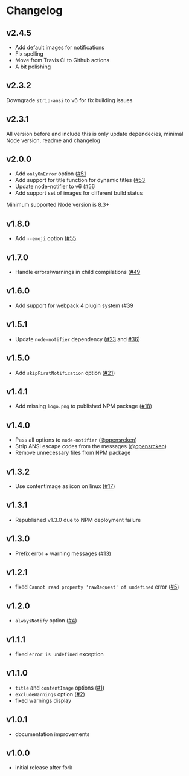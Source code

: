 
Changelog
===============================================================================
v2.4.5
-------------------------------------------------------------------------------
- Add default images for notifications
- Fix spelling
- Move from Travis CI to Github actions
- A bit polishing

v2.3.2
-------------------------------------------------------------------------------
Downgrade `strip-ansi` to v6 for fix building issues


v2.3.1
-------------------------------------------------------------------------------
All version before and include this is only update dependecies, minimal Node version, readme and changelog


v2.0.0
-------------------------------------------------------------------------------

- Add `onlyOnError` option ([#51](https://github.com/Turbo87/webpack-notifier/pull/51)
- Add support for title function for dynamic titles ([#53](https://github.com/Turbo87/webpack-notifier/pull/53)
- Update node-notifier to v6 ([#56](https://github.com/Turbo87/webpack-notifier/pull/56)
- Add support set of images for different build status

Minimum supported Node version is 8.3+


v1.8.0
-------------------------------------------------------------------------------

- Add `--emoji` option ([#55](https://github.com/Turbo87/webpack-notifier/pull/55)


v1.7.0
-------------------------------------------------------------------------------

- Handle errors/warnings in child compilations ([#49](https://github.com/Turbo87/webpack-notifier/pull/49)


v1.6.0
-------------------------------------------------------------------------------

- Add support for webpack 4 plugin system ([#39](https://github.com/Turbo87/webpack-notifier/pull/39)


v1.5.1
-------------------------------------------------------------------------------

- Update `node-notifier` dependency ([#23](https://github.com/Turbo87/webpack-notifier/pull/23) and [#36](https://github.com/Turbo87/webpack-notifier/pull/36))


v1.5.0
-------------------------------------------------------------------------------

- Add `skipFirstNotification` option ([#21](https://github.com/Turbo87/webpack-notifier/pull/21))


v1.4.1
-------------------------------------------------------------------------------

- Add missing `logo.png` to published NPM package ([#18](https://github.com/Turbo87/webpack-notifier/pull/18))


v1.4.0
-------------------------------------------------------------------------------

- Pass all options to `node-notifier` ([@opensrcken](https://github.com/opensrcken))
- Strip ANSI escape codes from the messages ([@opensrcken](https://github.com/opensrcken))
- Remove unnecessary files from NPM package


v1.3.2
-------------------------------------------------------------------------------

- Use contentImage as icon on linux ([#17](https://github.com/Turbo87/webpack-notifier/pull/17))


v1.3.1
-------------------------------------------------------------------------------

- Republished v1.3.0 due to NPM deployment failure


v1.3.0
-------------------------------------------------------------------------------

- Prefix error + warning messages ([#13](https://github.com/Turbo87/webpack-notifier/pull/13))


v1.2.1
-------------------------------------------------------------------------------

- fixed `Cannot read property 'rawRequest' of undefined` error ([#5](https://github.com/Turbo87/webpack-notifier/issues/5))


v1.2.0
-------------------------------------------------------------------------------

- `alwaysNotify` option ([#4](https://github.com/Turbo87/webpack-notifier/pull/4))


v1.1.1
-------------------------------------------------------------------------------

- fixed `error is undefined` exception


v1.1.0
-------------------------------------------------------------------------------

- `title` and `contentImage` options ([#1](https://github.com/Turbo87/webpack-notifier/pull/1))
- `excludeWarnings` option ([#2](https://github.com/Turbo87/webpack-notifier/pull/2))
- fixed warnings display


v1.0.1
-------------------------------------------------------------------------------

- documentation improvements


v1.0.0
-------------------------------------------------------------------------------

- initial release after fork
